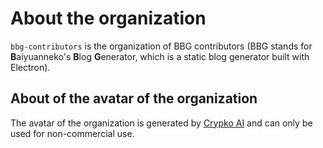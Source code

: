 # About the organization

```bbg-contributors``` is the organization of BBG contributors (BBG stands for **B**aiyuanneko's **B**log **G**enerator, which is a static blog generator built with Electron).

## About of the avatar of the organization

The avatar of the organization is generated by [Crypko AI](https://crypko.ai/) and can only be used for non-commercial use.
